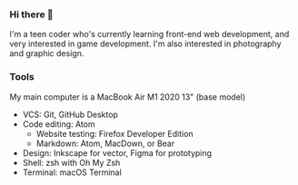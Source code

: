 ### Hi there 👋
I'm a teen coder who's currently learning front-end web development, and very interested in game development. I'm also interested in photography and graphic design.

### Tools
My main computer is a MacBook Air M1 2020 13" (base model)

- VCS: Git, GitHub Desktop
- Code editing: Atom
  - Website testing: Firefox Developer Edition
  - Markdown: Atom, MacDown, or Bear
- Design: Inkscape for vector, Figma for prototyping
- Shell: zsh with Oh My Zsh
- Terminal: macOS Terminal

<!--
**nreef12/nreef12** is a ✨ _special_ ✨ repository because its `README.md` (this file) appears on your GitHub profile.

Here are some ideas to get you started:

- 🔭 I’m currently working on ...
- 🌱 I’m currently learning ...
- 👯 I’m looking to collaborate on ...
- 🤔 I’m looking for help with ...
- 💬 Ask me about ...
- 📫 How to reach me: ...
- 😄 Pronouns: ...
- ⚡ Fun fact: ...
-->
